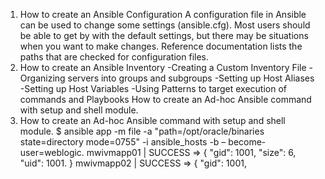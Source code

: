1. How to create an Ansible Configuration
A configuration file in Ansible can be used to change some settings (ansible.cfg). Most users should be able to get by with the default settings, but there may be situations when you want to make changes. Reference documentation lists the paths that are checked for configuration files.
2. How to create an Ansible Inventory
-Creating a Custom Inventory File
-Organizing servers into groups and subgroups
-Setting up Host Aliases
-Setting up Host Variables
-Using Patterns to target execution of commands and Playbooks
How to create an Ad-hoc Ansible command with setup and shell module.
3. How to create an Ad-hoc Ansible command with setup and shell module.
$ ansible app -m file -a "path=/opt/oracle/binaries state=directory mode=0755" -i ansible_hosts -b – become-user=weblogic. mwivmapp01 | SUCCESS => { "gid": 1001, "size": 6, "uid": 1001. } mwivmapp02 | SUCCESS => { "gid": 1001,
